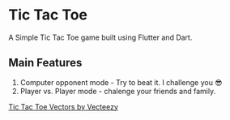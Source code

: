 # Tic Tac Toe

A Simple Tic Tac Toe game built using Flutter and Dart.

## Main Features

1. Computer opponent mode - Try to beat it. I challenge you 😎
2. Player vs. Player mode - chalenge your friends and family.

<a href="https://www.vecteezy.com/free-vector/tic-tac-toe">Tic Tac Toe Vectors by Vecteezy</a>
